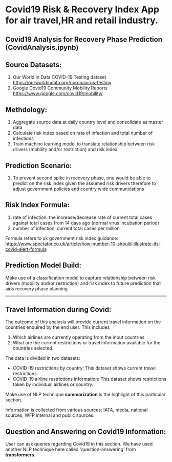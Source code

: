 # Covid19 Risk & Recovery Index App for air travel,HR and retail industry.
## Covid19 Analysis for Recovery Phase Prediction (CovidAnalysis.ipynb)

## Source Datasets:

1. Our World in Data COVID-19 Testing dataset https://ourworldindata.org/coronavirus-testing
1. Google Covid19 Community Mobility Reports https://www.google.com/covid19/mobility/

## Methdology:

1. Aggregate source data at daily country level and consolidate as master data
1. Calculate risk index based on rate of infection and total number of infections
1. Train machine learning model to translate relationship between risk drivers (mobility and/or restriction) and risk index

## Prediction Scenario:
1. To prevent second spike in recovery phase, one would be able to predict on the risk index given the assumed risk drivers therefore to adjust government policies and country wide communications

## Risk Index Formula: 

1. rate of infection: the increase/decrease rate of current total cases against total cases from 14 days ago (normal virus incubation period)
1. number of infection: current total cases per million

Formula refers to uk government risk index guidance: 
https://www.spectator.co.uk/article/how-number-10-should-illustrate-its-covid-alert-formula

## Prediction Model Build: 

Make use of a classification model to capture relationship between risk drivers (mobility and/or restriction) and risk index to future prediction that aids recovery phase planning

----------------------------------------------------------------------------------------------------------------------------------------

## Travel Information during Covid:

The outcome of this analysis will provide current travel information on the countries enquired by the end user. This includes
1. Which airlines are currently operating from the input countries
2. What are the current restrictions or travel information available for the countries selected.

The data is divided in two datasets: 
- COVID-19 restrictions by country: This dataset shows current travel restrictions. 
- COVID-19 airline restrictions information: This dataset shows restrictions taken by individual airlines or country. 

Make use of NLP technique **summarization** is the highlight of this particular section. 

Information is collected from various sources: IATA, media, national sources, WFP internal and public sources.

## Question and Answering on Covid19 Information:

User can ask queries regarding Covid19 in this section. We have used another NLP technique here called 'question-answering' from **transformers**.
